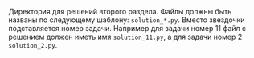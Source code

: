 Директория для решений второго раздела.
Файлы должны быть названы по следующему шаблону: `solution_*.py`.
Вместо звездочки подставляется номер задачи. Например для задачи номер 11 файл с решением должен иметь имя `solution_11.py`, а для задачи номер 2 `solution_2.py`.